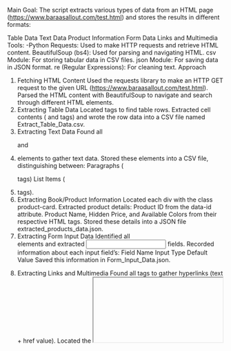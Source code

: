 Main Goal:
The script extracts various types of data from an HTML page (https://www.baraasallout.com/test.html) and stores the results in different formats:

Table Data
Text Data
Product Information
Form Data
Links and Multimedia
Tools:
-Python
Requests: Used to make HTTP requests and retrieve HTML content.
BeautifulSoup (bs4): Used for parsing and navigating HTML.
csv Module: For storing tabular data in CSV files.
json Module: For saving data in JSON format.
re (Regular Expressions): For cleaning text.
Approach
1. Fetching HTML Content
Used the requests library to make an HTTP GET request to the given URL (https://www.baraasallout.com/test.html).
Parsed the HTML content with BeautifulSoup to navigate and search through different HTML elements.
2. Extracting Table Data
Located <tr> tags to find table rows.
Extracted cell contents (<td> and <th> tags) and wrote the row data into a CSV file named Extract_Table_Data.csv.
3. Extracting Text Data
Found all <p> and <li> elements to gather text data.
Stored these elements into a CSV file, distinguishing between:
Paragraphs (<p> tags)
List Items (<li> tags).
4. Extracting Book/Product Information
Located each div with the class product-card.
Extracted product details:
Product ID from the data-id attribute.
Product Name, Hidden Price, and Available Colors from their respective HTML tags.
Stored these details into a JSON file extracted_products_data.json.
5. Extracting Form Input Data
Identified all <form> elements and extracted <input> fields.
Recorded information about each input field’s:
Field Name
Input Type
Default Value
Saved this information in Form_Input_Data.json.
6. Extracting Links and Multimedia
Found all <a> tags to gather hyperlinks (text + href value).
Located the <iframe> tag to extract video sources.
Saved the extracted data into extracted_links_data.json.
 Challenges Faced
HTML Structure Complexity:
Websites often have inconsistent HTML structures, requiring careful parsing to locate tags accurately. specifically in the third task

Hidden Data Extraction:
Extracting hidden prices and text inside the <span> with inline styles required understanding inline HTML rendering intricacies.

Text Cleaning:
Removing unwanted characters and formatting using re.sub proved essential to clean text effectively.

Conclusion
The script utilizes Python, BeautifulSoup, Requests, CSV, and JSON modules to efficiently gather data from various HTML sections of a web page. It successfully extracts tables, product information, hyperlinks, multimedia links, and form input fields while ensuring data integrity across different output files.